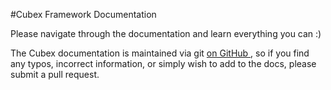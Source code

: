 #Cubex Framework Documentation

Please navigate through the documentation and learn everything you can :)

The Cubex documentation is maintained via git [ on GitHub ](https://github.com/cubex/documentation), so if you find any typos, incorrect information, or simply wish to add to the docs, please submit a pull request.
